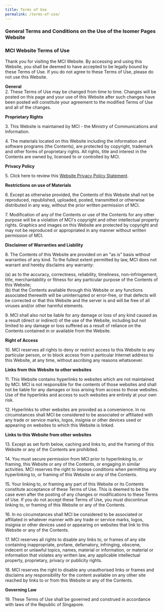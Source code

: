 ```yaml
---
title: Terms of Use
permalink: /terms-of-use/
---
```

### **General Terms and Conditions on the Use of the Isomer Pages Website**

### **MCI Website Terms of Use**

Thank you for visiting the MCI Website. By accessing and using this Website, you shall be deemed to have accepted to be legally bound by these Terms of Use. If you do not agree to these Terms of Use, please do not use this Website.   
  
**General**  
2\. These Terms of Use may be changed from time to time. Changes will be posted on this page and your use of this Website after such changes have been posted will constitute your agreement to the modified Terms of Use and all of the changes.   
  
**Proprietary Rights**   
  
3\. This Website is maintained by MCI - the Ministry of Communications and Information.   
  
4\. The materials located on this Website including the information and software programs (the Contents), are protected by copyright, trademark and other forms of proprietary rights. All rights, title and interest in the Contents are owned by, licensed to or controlled by MCI.   
  
**Privacy Policy**   
  
5\. Click here to review this [Website Privacy Policy Statement](https://staging.d1kqig029hwcxx.amplifyapp.com/privacy/).   
  
**Restrictions on use of Materials**   
  
6\. Except as otherwise provided, the Contents of this Website shall not be reproduced, republished, uploaded, posted, transmitted or otherwise distributed in any way, without the prior written permission of MCI.   
  
7\. Modification of any of the Contents or use of the Contents for any other purpose will be a violation of MCI's copyright and other intellectual property rights. Graphics and images on this Website are protected by copyright and may not be reproduced or appropriated in any manner without written permission of MCI.   
  
**Disclaimer of Warranties and Liability**   
  
8\. The Contents of this Website are provided on an "as is" basis without warranties of any kind. To the fullest extent permitted by law, MCI does not warrant and hereby disclaims any warranty:   
  
(a) as to the accuracy, correctness, reliability, timeliness, non-infringement, title, merchantability or fitness for any particular purpose of the Contents of this Website;   
(b) that the Contents available through this Website or any functions associated therewith will be uninterrupted or error-free, or that defects will be corrected or that this Website and the server is and will be free of all viruses and/or other harmful elements.   
  
9\. MCI shall also not be liable for any damage or loss of any kind caused as a result (direct or indirect) of the use of the Website, including but not limited to any damage or loss suffered as a result of reliance on the Contents contained in or available from the Website.   
  
**Right of Access**   
  
10\. MCI reserves all rights to deny or restrict access to this Website to any particular person, or to block access from a particular Internet address to this Website, at any time, without ascribing any reasons whatsoever.   
  
**Links from this Website to other websites**   
  
11\. This Website contains hyperlinks to websites which are not maintained by MCI. MCI is not responsible for the contents of those websites and shall not be liable for any damages or loss arising from access to those websites. Use of the hyperlinks and access to such websites are entirely at your own risk.   
  
12\. Hyperlinks to other websites are provided as a convenience. In no circumstances shall MCI be considered to be associated or affiliated with any trade or service marks, logos, insignia or other devices used or appearing on websites to which this Website is linked.   
  
**Links to this Website from other websites**   
  
13\. Except as set forth below, caching and links to, and the framing of this Website or any of the Contents are prohibited.   
  
14\. You must secure permission from MCI prior to hyperlinking to, or framing, this Website or any of the Contents, or engaging in similar activities. MCI reserves the right to impose conditions when permitting any hyperlinking to, or framing of this Website or any of the Contents.   
  
15\. Your linking to, or framing any part of this Website or its Contents constitute acceptance of these Terms of Use. This is deemed to be the case even after the posting of any changes or modifications to these Terms of Use. If you do not accept these Terms of Use, you must discontinue linking to, or framing of this Website or any of the Contents.   
  
16\. In no circumstances shall MCI be considered to be associated or affiliated in whatever manner with any trade or service marks, logos, insignia or other devices used or appearing on websites that link to this Website or any of the Contents.   
  
17\. MCI reserves all rights to disable any links to, or frames of any site containing inappropriate, profane, defamatory, infringing, obscene, indecent or unlawful topics, names, material or information, or material or information that violates any written law, any applicable intellectual property, proprietary, privacy or publicity rights.   
  
18\. MCI reserves the right to disable any unauthorised links or frames and disclaims any responsibility for the content available on any other site reached by links to or from this Website or any of the Contents.   
  
**Governing Law**   
  
19\. These Terms of Use shall be governed and construed in accordance with laws of the Republic of Singapore.